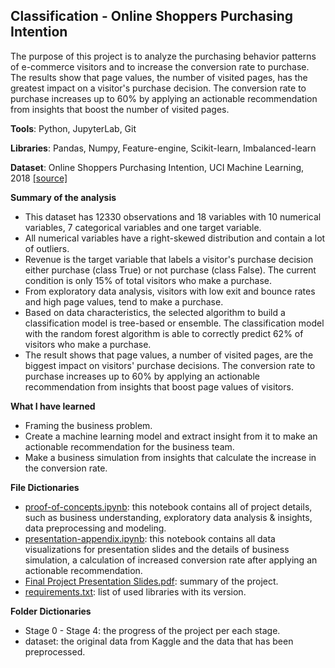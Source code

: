 ## Classification - Online Shoppers Purchasing Intention

The purpose of this project is to analyze the purchasing behavior patterns of e-commerce visitors and to increase the conversion rate to purchase. The results show that page values, the number of visited pages, has the greatest impact on a visitor's purchase decision. The conversion rate to purchase increases up to 60% by applying an actionable recommendation from insights that boost the number of visited pages.

**Tools**: Python, JupyterLab, Git

**Libraries**: Pandas, Numpy, Feature-engine, Scikit-learn, Imbalanced-learn

**Dataset**: Online Shoppers Purchasing Intention, UCI Machine Learning, 2018 [[source]](https://www.kaggle.com/datasets/imakash3011/online-shoppers-purchasing-intention-dataset)

**Summary of the analysis**
* This dataset has 12330 observations and 18 variables with 10 numerical variables, 7 categorical variables and one target variable.
* All numerical variables have a right-skewed distribution and contain a lot of outliers. 
* Revenue is the target variable that labels a visitor's purchase decision either purchase (class True) or not purchase (class False). The current condition is only 15% of total visitors who make a purchase. 
* From exploratory data analysis, visitors with low exit and bounce rates and high page values, tend to make a purchase.
* Based on data characteristics, the selected algorithm to build a classification model is tree-based or ensemble. The classification model with the random forest algorithm is able to correctly predict 62% of visitors who make a purchase.
* The result shows that page values, a number of visited pages, are the biggest impact on visitors' purchase decisions. The conversion rate to purchase increases up to 60% by applying an actionable recommendation from insights that boost page values of visitors.

**What I have learned**
* Framing the business problem. 
* Create a machine learning model and extract insight from it to make an actionable recommendation for the business team.
* Make a business simulation from insights that calculate the increase in the conversion rate.

**File Dictionaries**
* [proof-of-concepts.ipynb](https://github.com/irfan-fadhlurrahman/online-shoppers-purchasing-intention/blob/main/proof-of-concepts.ipynb): this notebook contains all of project details, such as business understanding, exploratory data analysis & insights, data preprocessing and modeling.
* [presentation-appendix.ipynb](https://github.com/irfan-fadhlurrahman/online-shoppers-purchasing-intention/blob/main/presentation-appendix.ipynb): this notebook contains all data visualizations for presentation slides and the details of business simulation, a calculation of increased conversion rate after applying an actionable recommendation.
* [Final Project Presentation Slides.pdf](https://github.com/irfan-fadhlurrahman/online-shoppers-purchasing-intention/blob/main/Final%20Project%20Presentation%20Slides.pdf): summary of the project.
* [requirements.txt](https://github.com/irfan-fadhlurrahman/online-shoppers-purchasing-intention/blob/main/requirements.txt): list of used libraries with its version.

**Folder Dictionaries**
* Stage 0 - Stage 4: the progress of the project per each stage.
* dataset: the original data from Kaggle and the data that has been preprocessed.
